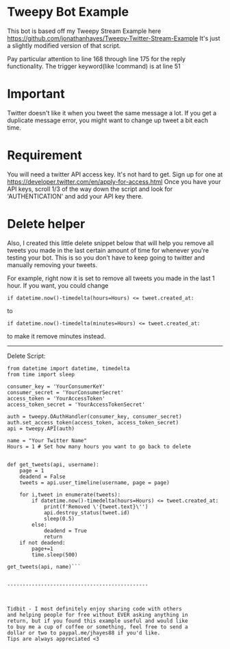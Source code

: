 # Tweepy Bot Example

This bot is based off my Tweepy Stream Example here https://github.com/jonathanhayes/Tweepy-Twitter-Stream-Example
It's just a slightly modified version of that script.

Pay particular attention to line 168 through line 175 for the reply functionality.
The trigger keyword(like !command) is at line 51

# Important

Twitter doesn't like it when you tweet the same message a lot. If you get a duplicate message error, 
you might want to change up tweet a bit each time.



# Requirement

You will need a twitter API access key. It's not hard to get. 
Sign up for one at https://developer.twitter.com/en/apply-for-access.html
Once you have your API keys, scroll 1/3 of the way down the script and look for 'AUTHENTICATION' and add your API key there.



# Delete helper

Also, I created this little delete snippet below that will help you remove all tweets you made in the last certain amount of time for whenever you're testing your bot. This is so you don't have to keep going to twitter and manually removing your tweets. 

For example, right now it is set to remove all tweets you made in the last 1 hour. If you want, you could change

```if datetime.now()-timedelta(hours=Hours) <= tweet.created_at: ```

to

```if datetime.now()-timedelta(minutes=Hours) <= tweet.created_at:```

to make it remove minutes instead.

----------------------------------

Delete Script:

```import tweepy, datetime, time
from datetime import datetime, timedelta
from time import sleep

consumer_key = 'YourConsumerKeY'
consumer_secret = 'YourConsumerSecret'
access_token = 'YourAccessToken'
access_token_secret = 'YourAccessTokenSecret'

auth = tweepy.OAuthHandler(consumer_key, consumer_secret)
auth.set_access_token(access_token, access_token_secret)
api = tweepy.API(auth)

name = "Your Twitter Name"
Hours = 1 # Set how many hours you want to go back to delete


def get_tweets(api, username):
    page = 1
    deadend = False
    tweets = api.user_timeline(username, page = page)

    for i,tweet in enumerate(tweets):
        if datetime.now()-timedelta(hours=Hours) <= tweet.created_at:
            print(f'Removed \'{tweet.text}\'')
            api.destroy_status(tweet.id)
            sleep(0.5)
        else:
            deadend = True
            return
    if not deadend:
        page+=1
        time.sleep(500)

get_tweets(api, name)```


----------------------------------------------



Tidbit - I most definitely enjoy sharing code with others 
and helping people for free without EVER asking anything in 
return, but if you found this example useful and would like 
to buy me a cup of coffee or something, feel free to send a
dollar or two to paypal.me/jhayes88 if you'd like. 
Tips are always appreciated <3 

